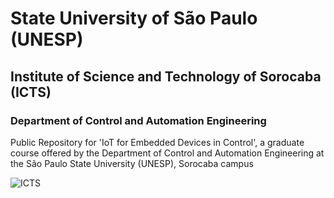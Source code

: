 # State University of São Paulo (UNESP)
## Institute of Science and Technology of Sorocaba (ICTS)
### Department of Control and Automation Engineering
Public Repository for 'IoT for Embedded Devices in Control', a graduate course offered by the Department of Control and Automation Engineering at the São Paulo State University (UNESP), Sorocaba campus

![ICTS](./Images/unesp_sorocaba.jpg)

